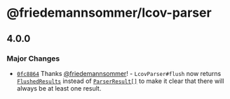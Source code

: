 # @friedemannsommer/lcov-parser

## 4.0.0

### Major Changes

- [`0fc8864`](https://github.com/friedemannsommer/lcov-parser/commit/0fc8864db3398ccfb06214e794f86a3543f9ce4b) Thanks [@friedemannsommer](https://github.com/friedemannsommer)! - `LcovParser#flush` now returns [`FlushedResults`](https://friedemannsommer.github.io/lcov-parser/development/types/parser.FlushedResults.html) instead of [`ParserResult[]`](https://friedemannsommer.github.io/lcov-parser/development/interfaces/parser.ParseResult.html) to make it clear that there will always be at least one result.

